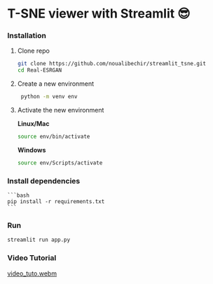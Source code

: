 # T-SNE viewer with Streamlit 😎



### Installation
1. Clone repo
   ```bash
   git clone https://github.com/noualibechir/streamlit_tsne.git
   cd Real-ESRGAN
   
   ```
2. Create a new environment 
    ```bash
     python -m venv env
    ```
3. Activate the new environment

   **Linux/Mac**

    ```bash
    source env/bin/activate
    ```
   **Windows**
   ```bash
   source env/Scripts/activate
   ```
### Install dependencies 
    
    ```bash
    pip install -r requirements.txt
    ```
### Run
   ```bash
   streamlit run app.py
   ```
### Video Tutorial 
[video_tuto.webm](https://github.com/noualibechir/streamlit_tsne/assets/94851376/fb6249fc-8c2f-4601-b419-47605a4bc6c0)

